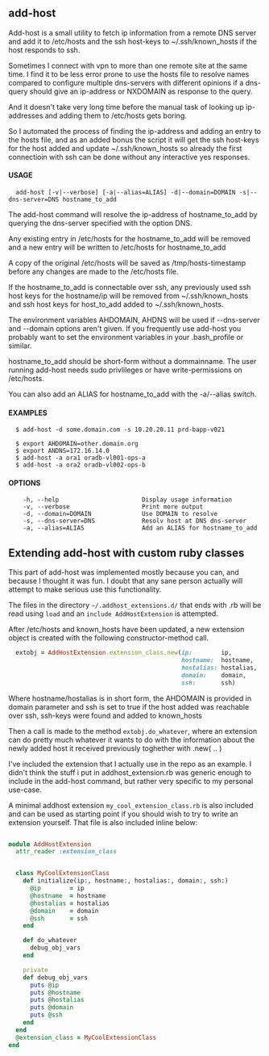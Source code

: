 ## add-host

Add-host is a small utility to fetch ip information from a remote DNS
server and add it to /etc/hosts and the ssh host-keys to
~/.ssh/known_hosts if the host responds to ssh.

Sometimes I connect with vpn to more than one remote site at the same
time. I find it to be less error prone to use the hosts file to
resolve names compared to configure multiple dns-servers with
different opinions if a dns-query should give an ip-address or
NXDOMAIN as response to the query.

And it doesn't take very long time before the manual task of looking
up ip-addresses and adding them to /etc/hosts gets boring.

So I automated the process of finding the ip-address and adding an
entry to the hosts file, and as an added bonus the script it will get
the ssh host-keys for the host added and update ~/.ssh/known_hosts so
already the first connectioin with ssh can be done without any
interactive yes responses.

#### USAGE
```
  add-host [-v|--verbose] [-a|--alias=ALIAS] -d|--domain=DOMAIN -s|--dns-server=DNS hostname_to_add
```
  The add-host command will resolve the ip-address of hostname_to_add by
  querying the dns-server specified with the option DNS.

  Any existing entry in /etc/hosts for the hostname_to_add will be removed and
  a new entry will be written to /etc/hosts for hostname_to_add

  A copy of the original /etc/hosts will be saved as /tmp/hosts-timestamp before
  any changes are made to the /etc/hosts file.

  If the hostname_to_add is connectable over ssh, any previously used ssh host
  keys for the hostname/ip will be removed from ~/.ssh/known_hosts and ssh
  host keys for host_to_add added to ~/.ssh/known_hosts.

  The environment variables AHDOMAIN, AHDNS will be used if --dns-server and
  --domain options aren't given. If you frequently use add-host you probably
  want to set the environment variables in your .bash_profile or similar.

  hostname_to_add should be short-form without a dommainname. The user running
  add-host needs sudo privlileges or have write-permissions on /etc/hosts.

  You can also add an ALIAS for hostname_to_add with the -a/--alias switch.

#### EXAMPLES
```
  $ add-host -d some.domain.com -s 10.20.20.11 prd-bapp-v021

  $ export AHDOMAIN=other.domain.org
  $ export ANDNS=172.16.14.0
  $ add-host -a ora1 oradb-vl001-ops-a
  $ add-host -a ora2 oradb-vl002-ops-b
```
#### OPTIONS
```
    -h, --help                       Display usage information
    -v, --verbose                    Print more output
    -d, --domain=DOMAIN              Use DOMAIN to resolve
    -s, --dns-server=DNS             Resolv host at DNS dns-server
    -a, --alias=ALIAS                Add an ALIAS for hostname_to_add
```

## Extending add-host with custom ruby classes

This part of add-host was implemented mostly because you can, and because
I thought it was fun. I doubt that any sane person actually will attempt
to make serious use this functionality.

The files in the directory ```~/.addhost_extensions.d/``` that ends with .rb
will be read using ```load``` and an ```include AddHostExtension``` is attempted.

After /etc/hosts and known_hosts have been updated, a new extension object is
created with the following constructor-method call.

``` ruby
  extobj = AddHostExtension.extension_class.new(ip:        ip,
                                                hostname:  hostname,
                                                hostalias: hostalias,
                                                domain:    domain,
                                                ssh:       ssh)
```

Where hostname/hostalias is in short form, the AHDOMAIN is provided in domain
parameter and ssh is set to true if the host added was reachable over ssh,
ssh-keys were found and added to known_hosts

Then a call is made to the method ```extobj.do_whatever```, where an extension
can do pretty much whatever it wants to do with the information about the newly
added host it received previously toghether with .new( .. )

I've included the extension that I actually use in the repo as an example. I
didn't think the stuff i put in addhost_extension.rb was generic enough to
include in the add-host command, but rather very specific to my personal
use-case.

A minimal addhost extension ```my_cool_extension_class.rb``` is also included
and can be used as starting point if you should wish to try to write an
extension yourself. That file is also included inline below:

``` ruby

module AddHostExtension
  attr_reader :extension_class


  class MyCoolExtensionClass
    def initialize(ip:, hostname:, hostalias:, domain:, ssh:)
      @ip        = ip
      @hostname  = hostname
      @hostalias = hostalias
      @domain    = domain
      @ssh       = ssh
    end

    def do_whatever
      debug_obj_vars
    end

    private
    def debug_obj_vars
      puts @ip
      puts @hostname
      puts @hostalias
      puts @domain
      puts @ssh
    end
  end
  @extension_class = MyCoolExtensionClass
end

```

